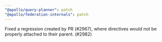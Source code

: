 ```yaml
---
"@apollo/query-planner": patch
"@apollo/federation-internals": patch
---
```


Fixed a regression created by PR (#2967), where directives would not be properly attached to their parent. (#2982)

